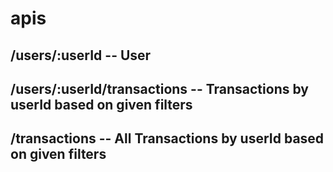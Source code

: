 # apis

## /users/:userId  -- User 


## /users/:userId/transactions -- Transactions by userId based on given filters



## /transactions -- All Transactions by userId based on given filters
